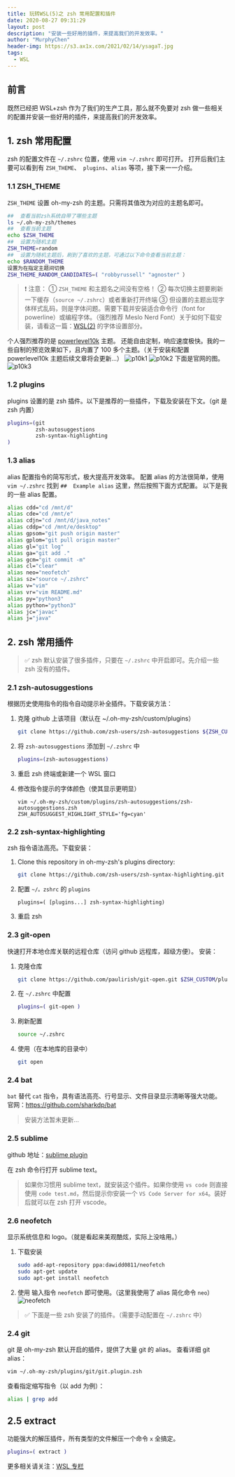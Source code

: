 ```yaml
---
title: 玩转WSL(5)之 zsh 常用配置和插件
date: 2020-08-27 09:31:29
layout: post
description: "安装一些好用的插件，来提高我们的开发效率。"
author: "MurphyChen"
header-img: https://s3.ax1x.com/2021/02/14/ysagaT.jpg
tags:
  - WSL
---
```


##  前言

既然已经把 WSL+zsh 作为了我们的生产工具，那么就不免要对 zsh 做一些相关的配置并安装一些好用的插件，来提高我们的开发效率。

<!--more-->

##  1. zsh 常用配置

zsh 的配置文件在 `~/.zshrc` 位置，使用 `vim ~/.zshrc` 即可打开。
打开后我们主要可以看到有 `ZSH_THEME`、` plugins`、`alias` 等项，接下来一一介绍。

###  1.1 ZSH_THEME

`ZSH_THEME` 设置 oh-my-zsh 的主题。只需将其值改为对应的主题名即可。

```bash
##  查看当前zsh系统自带了哪些主题
ls ~/.oh-my-zsh/themes
##  查看当前主题
echo $ZSH_THEME
##  设置为随机主题
ZSH_THEME=random
##  设置为随机主题后，刷到了喜欢的主题，可通过以下命令查看当前主题：
echo $RANDOM_THEME
设置为在指定主题间切换
ZSH_THEME_RANDOM_CANDIDATES=( "robbyrussell" "agnoster" ）
```

> ❗ 注意：
> ① `ZSH_THEME` 和主题名之间没有空格！
> ② 每次切换主题要刷新一下缓存（`source ~/.zshrc`）或者重新打开终端
> ③ 但设置的主题出现字体样式乱码，则是字体问题。需要下载并安装适合命令行（font for powerline）或编程字体。（强烈推荐 Meslo Nerd Font）关于如何下载安装，请看这一篇：[WSL(2)](http://mphy.gitee.io/WSL-2) 的字体设置部分。

个人强烈推荐的是 [powerlevel10k](https://github.com/romkatv/powerlevel10k) 主题。
还能自由定制，响应速度极快。我的一些自制的预览效果如下，且内置了 100 多个主题。（关于安装和配置 powerlevel10k 主题后续文章将会更新...）
![p10k1](https://s1.ax1x.com/2020/09/02/w9ZaGt.png)
![p10k2](https://s1.ax1x.com/2020/09/02/w9ZdRP.png)
下面是官网的图。
![p10k3](https://s1.ax1x.com/2020/09/02/w9MfzR.png)

###  1.2 plugins

plugins 设置的是 zsh 插件。以下是推荐的一些插件，下载及安装在下文。（git 是 zsh 内置）

```bash
plugins=(git
         zsh-autosuggestions
         zsh-syntax-highlighting
)
```

###  1.3 alias

alias 配置指令的简写形式，极大提高开发效率。
配置 alias 的方法很简单，使用 `vim ~/.zshrc` 找到 `##  Example alias` 这里，然后按照下面方式配置。
以下是我的一些 alias 配置。

```bash
alias cdd="cd /mnt/d"
alias cde="cd /mnt/e"
alias cdjn="cd /mnt/d/java_notes"
alias cddp="cd /mnt/e/desktop"
alias gpsom="git push origin master"
alias gplom="git pull origin master"
alias gl="git log"
alias ga="git add ."
alias gcm="git commit -m"
alias cl="clear"
alias neo="neofetch"
alias sz="source ~/.zshrc"
alias v="vim"
alias vr="vim README.md"
alias py="python3"
alias python="python3"
alias jc="javac"
alias j="java"
```

##  2. zsh 常用插件

> ✅ zsh 默认安装了很多插件，只要在 `~/.zshrc` 中开启即可。先介绍一些 zsh 没有的插件。

###  2.1 zsh-autosuggestions

根据历史使用指令的指令自动提示补全插件。下载安装方法：

1. 克隆 github 上该项目（默认在 ~/.oh-my-zsh/custom/plugins）

   ```bash
   git clone https://github.com/zsh-users/zsh-autosuggestions ${ZSH_CUSTOM:-~/.oh-my-zsh/custom}/plugins/zsh-autosuggestions
   ```

2. 将 `zsh-autosuggestions` 添加到 `~/.zshrc` 中

   ```bash
   plugins=(zsh-autosuggestions)
   ```

3. 重启 zsh 终端或新建一个 WSL 窗口
4. 修改指令提示的字体颜色（使其显示更明显）
   ```
   vim ~/.oh-my-zsh/custom/plugins/zsh-autosuggestions/zsh-autosuggestions.zsh
   ZSH_AUTOSUGGEST_HIGHLIGHT_STYLE='fg=cyan'
   ```

###  2.2 zsh-syntax-highlighting

zsh 指令语法高亮。下载安装：

1. Clone this repository in oh-my-zsh's plugins directory:
   ```bash
   git clone https://github.com/zsh-users/zsh-syntax-highlighting.git ${ZSH_CUSTOM:-~/.oh-my-zsh/custom}/plugins/zsh-syntax-highlighting
   ```
2. 配置 `~/。zshrc` 的 `plugins`
   ```
   plugins=( [plugins...] zsh-syntax-highlighting)
   ```
3. 重启 zsh

###  2.3 git-open

快速打开本地仓库关联的远程仓库（访问 github 远程库，超级方便）。
安装：

1. 克隆仓库
   ```bash
   git clone https://github.com/paulirish/git-open.git $ZSH_CUSTOM/plugins/git-open
   ```
2. 在 `~/.zshrc` 中配置

   ```bash
   plugins=( git-open )
   ```

3. 刷新配置
   ```bash
   source ~/.zshrc
   ```
4. 使用（在本地库的目录中）
   ```bash
   git open
   ```

###  2.4 bat

`bat` 替代 `cat` 指令，具有语法高亮、行号显示、文件目录显示清晰等强大功能。
官网：https://github.com/sharkdp/bat

> 安装方法暂未更新...

###  2.5 sublime

github 地址：[sublime plugin](https://github.com/ohmyzsh/ohmyzsh/tree/master/plugins/sublime)

在 zsh 命令行打开 sublime text。

> 如果你习惯用 sublime text，就安装这个插件。如果你使用 `vs code` 则直接使用 `code test.md`，然后提示你安装一个 `VS Code Server for x64`。装好后就可以在 zsh 打开 vscode。

###  2.6 neofetch

显示系统信息和 logo。（就是看起来美观酷炫，实际上没啥用。）

1. 下载安装
   ```bash
   sudo add-apt-repository ppa:dawidd0811/neofetch
   sudo apt-get update
   sudo apt-get install neofetch
   ```
2. 使用
   输入指令 `neofetch` 即可使用。（这里我使用了 alias 简化命令 `neo`）
   ![neofetch](https://s1.ax1x.com/2020/08/27/dhlQgK.png)

> ✅ 下面是一些 zsh 安装了的插件。（需要手动配置在 `~/.zshrc` 中）

###  2.4 git

git 是 oh-my-zsh 默认开启的插件，提供了大量 git 的 alias。
查看详细 git alias：

```bash
vim ~/.oh-my-zsh/plugins/git/git.plugin.zsh
```

查看指定缩写指令（以 add 为例）：

```bash
alias | grep add
```

## 2.5 extract

功能强大的解压插件，所有类型的文件解压一个命令 `x` 全搞定。

```bash
plugins=( extract )
```

更多相关请关注：[WSL 专栏](http://mphy.gitee.io/categories/WSL)
